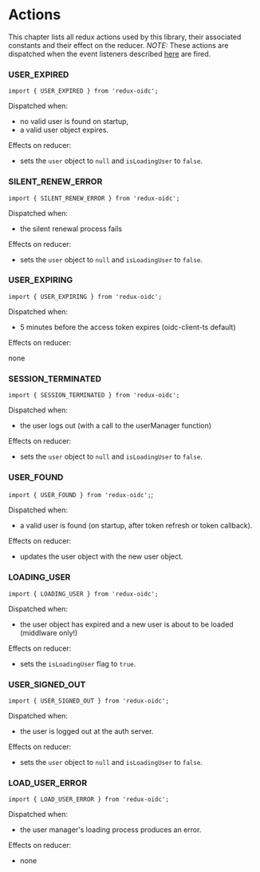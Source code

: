 # Actions
This chapter lists all redux actions used by this library, their associated constants and their effect on the reducer.
*NOTE:* These actions are dispatched when the event listeners described [here](https://github.com/authts/oidc-client-ts) are fired.

### USER_EXPIRED
`import { USER_EXPIRED } from 'redux-oidc';`

Dispatched when:
- no valid user is found on startup,
- a valid user object expires.

Effects on reducer:
- sets the `user` object to `null` and `isLoadingUser` to `false`.

### SILENT_RENEW_ERROR
`import { SILENT_RENEW_ERROR } from 'redux-oidc';`

Dispatched when:
- the silent renewal process fails

Effects on reducer:
- sets the `user` object to `null` and `isLoadingUser` to `false`.


### USER_EXPIRING
`import { USER_EXPIRING } from 'redux-oidc';`

Dispatched when:
- 5 minutes before the access token expires (oidc-client-ts default)

Effects on reducer:

none

### SESSION_TERMINATED
`import { SESSION_TERMINATED } from 'redux-oidc';`

Dispatched when:
- the user logs out (with a call to the userManager function)

Effects on reducer:
- sets the `user` object to `null` and `isLoadingUser` to `false`.

### USER_FOUND
`import { USER_FOUND } from 'redux-oidc';`;

Dispatched when:
- a valid user is found (on startup, after token refresh or token callback).

Effects on reducer:
- updates the user object with the new user object.

### LOADING_USER
`import { LOADING_USER } from 'redux-oidc';`

Dispatched when:
- the user object has expired and a new user is about to be loaded (middlware only!)

Effects on reducer:
- sets the `isLoadingUser` flag to `true`.


### USER_SIGNED_OUT
`import { USER_SIGNED_OUT } from 'redux-oidc';`

Dispatched when:
- the user is logged out at the auth server.

Effects on reducer:
- sets the `user` object to `null` and `isLoadingUser` to `false`.

### LOAD_USER_ERROR
`import { LOAD_USER_ERROR } from 'redux-oidc';`

Dispatched when:
- the user manager's loading process produces an error.

Effects on reducer:
- none
